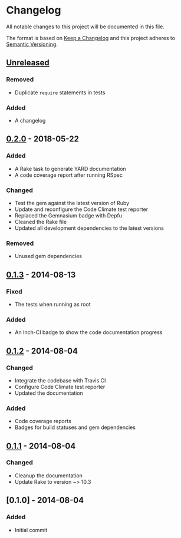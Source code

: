 # Changelog
All notable changes to this project will be documented in this file.

The format is based on [Keep a Changelog](http://keepachangelog.com/en/1.0.0/)
and this project adheres to [Semantic Versioning](http://semver.org/spec/v2.0.0.html).

## [Unreleased]
### Removed
- Duplicate `require` statements in tests

### Added
- A changelog

## [0.2.0] - 2018-05-22
### Added
- A Rake task to generate YARD documentation
- A code coverage report after running RSpec

### Changed
- Test the gem against the latest version of Ruby
- Update and reconfigure the Code Climate test reporter
- Replaced the Gemnasium badge with Depfu
- Cleaned the Rake file
- Updated all development dependencies to the latest versions

### Removed
- Unused gem dependencies

## [0.1.3] - 2014-08-13
### Fixed
- The tests when running as root

### Added
- An Inch-CI badge to show the code documentation progress

## [0.1.2] - 2014-08-04
### Changed
- Integrate the codebase with Travis CI
- Configure Code Climate test reporter
- Updated the documentation

### Added
- Code coverage reports
- Badges for build statuses and gem dependencies

## [0.1.1] - 2014-08-04
### Changed
- Cleanup the documentation
- Update Rake to version ~> 10.3

## [0.1.0] - 2014-08-04
### Added
- Initial commit

[Unreleased]: https://github.com/wilsonsilva/process_exists/compare/v0.2.0...HEAD
[0.2.0]: https://github.com/wilsonsilva/process_exists/compare/v0.1.3...v0.2.0
[0.1.3]: https://github.com/wilsonsilva/process_exists/compare/v0.1.2...v0.1.3
[0.1.2]: https://github.com/wilsonsilva/process_exists/compare/v0.1.1...v0.1.2
[0.1.1]: https://github.com/wilsonsilva/process_exists/compare/v0.1.0...v0.1.1
